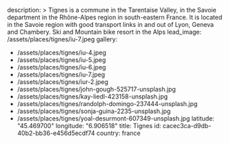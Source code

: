description: >
  Tignes is a commune in the Tarentaise Valley, in the Savoie department in the Rhône-Alpes region in
  south-eastern France. It is located in the Savoie region with good transport links in and out of
  Lyon, Geneva and Chambery. Ski and Mountain bike resort in the Alps
lead_image: /assets/places/tignes/iu-7.jpeg
gallery:
  - /assets/places/tignes/iu-4.jpeg
  - /assets/places/tignes/iu-5.jpeg
  - /assets/places/tignes/iu-6.jpeg
  - /assets/places/tignes/iu-7.jpeg
  - /assets/places/tignes/iur-2.jpeg
  - /assets/places/tignes/john-gough-525717-unsplash.jpg
  - /assets/places/tignes/kay-liedl-423158-unsplash.jpg
  - /assets/places/tignes/randolph-domingo-237444-unsplash.jpg
  - /assets/places/tignes/sonja-guina-2235-unsplash.jpg
  - /assets/places/tignes/yoal-desurmont-607349-unsplash.jpg
latitude: "45.469700"
longitude: "6.906518"
title: Tignes
id: cacec3ca-d9db-40b2-bb36-e456d5ecdf74
country: france
